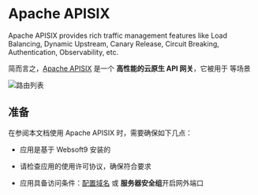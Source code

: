 # Apache APISIX

Apache APISIX provides rich traffic management features like Load Balancing, Dynamic Upstream, Canary Release, Circuit Breaking, Authentication, Observability, etc.

简而言之，[Apache APISIX]() 是一个 **高性能的云原生 API 网关**，它被用于  等场景


![路由列表](https://libs.websoft9.com/Websoft9/DocsPicture/zh/apisix/apisix-routelist-websoft9.png)


## 准备

在参阅本文档使用 Apache APISIX 时，需要确保如下几点：

- 应用是基于 Websoft9 安装的

- 请检查应用的使用许可协议，确保符合要求

- 应用具备访问条件：[配置域名](./guide/appsetdomain) 或 **服务器安全组**开启网外端口